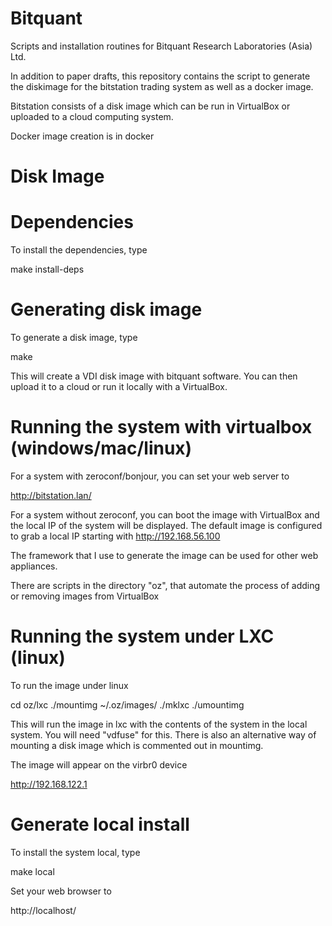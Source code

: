 Bitquant
=================

Scripts and installation routines for Bitquant Research Laboratories
(Asia) Ltd.

In addition to paper drafts, this repository contains the script to
generate the diskimage for the bitstation trading system as well as a
docker image.

Bitstation consists of a disk image which can be run in VirtualBox or
uploaded to a cloud computing system.

Docker image creation is in docker

Disk Image
==========

Dependencies
===========

To install the dependencies, type
   
   make install-deps

Generating disk image
=====================

To generate a disk image, type

   make

This will create a VDI disk image with bitquant software.  You can then
upload it to a cloud or run it locally with a VirtualBox.  

Running the system with virtualbox (windows/mac/linux)
===============================================

For a system  with zeroconf/bonjour, you can set your web server to

http://bitstation.lan/

For a system  without zeroconf, you can boot the image with VirtualBox
and the local IP of the system  will be displayed.  The default image
is configured to grab a local IP starting with http://192.168.56.100

The framework that I use to generate the image can be used for other
web appliances.

There are scripts in the directory "oz", that automate the process of
adding or removing images from VirtualBox

Running the system under LXC (linux)
===================================

To run the image under linux

   cd oz/lxc
   ./mountimg ~/.oz/images/<image name>
   ./mklxc
   ./umountimg

This will run the image in lxc with the contents of the system in the 
local system.  You will need "vdfuse" for this.  There is also an
alternative way of mounting a disk image which is commented out in 
mountimg.

The image will appear on the virbr0 device

http://192.168.122.1


Generate local install
======================

To install the system local, type

   make local

Set your web browser to

http://localhost/



